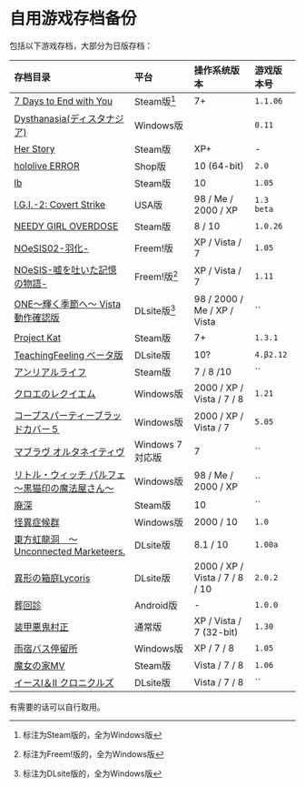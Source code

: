 # 自用游戏存档备份

包括以下游戏存档，大部分为日版存档：

| 存档目录 | 平台 | 操作系统版本 | 游戏版本号 |
| :---------------------- | :------ | :---- | :------ |
| [7 Days to End with You](7%20Days%20to%20End%20with%20You) | Steam版[^1] | 7+ | `1.1.06` |
| [Dysthanasia(ディスタナジア)](Dysthanasia) | Windows版 |  | `0.11` |
| [Her Story](HerStory) | Steam版 | XP+ | - |
| [hololive ERROR](hololive%20ERROR) | Shop版 | 10 (64-bit) | `2.0` |
| [Ib](Ib) | Steam版 | 10 | `1.05` |
| [I.G.I.-2: Covert Strike](IGI%202) | USA版 | 98 / Me / 2000 / XP | `1.3 beta` |
| [NEEDY GIRL OVERDOSE](NEEDY%20GIRL%20OVERDOSE) | Steam版 | 8 / 10 | `1.0.26` |
| [NOeSIS02-羽化-](Noesis02) | Freem!版 | XP / Vista / 7 | `1.05` |
| [NOeSIS-嘘を吐いた記憶の物語-](Noesis01) | Freem!版[^3] | XP / Vista / 7 | `1.11` |
| [ONE～輝く季節へ～ Vista動作確認版](ONE_FV) | DLsite版[^2] | 98 / 2000 / Me / XP / Vista | `` |
| [Project Kat](ProjectKat) | Steam版 | 7+ | `1.3.1` |
| [TeachingFeeling ベータ版](TeachingFeeling-4.%CE%B22) | DLsite版 | 10? | `4.β2.12` |
| [アンリアルライフ](UNREAL_LIFE) | Steam版 | 7 / 8 /10 | `` |
| [クロエのレクイエム](cloe) | Windows版 | 2000 / XP / Vista / 7 / 8 | `1.21` |
| [コープスパーティーブラッドカバー５](CorpsePartyBC_5) | Windows版 | 2000 / XP / Vista / 7 | `5.05` |
| [マブラヴ オルタネイティヴ](%E3%83%9E%E3%83%96%E3%83%A9%E3%83%B4%E3%82%AA%E3%83%AB%E3%82%BF%E3%83%8D%E3%82%A4%E3%83%86%E3%82%A3%E3%83%B4Latest) | Windows 7 対応版 | 7 | `` |
| [リトル・ウィッチ パルフェ 〜黒猫印の魔法屋さん〜](./) | Windows版 | 98 / Me / 2000 / XP | `` |
| [廃深](haishin) | Steam版 | 10 | `` |
| [怪異症候群](%E6%80%AA%E7%95%B0%E7%97%87%E5%80%99%E7%BE%A4) | Windows版 | 2000 / 10 | `1.0` |
| [東方虹龍洞　～ Unconnected Marketeers.](th18) | DLsite版 | 8.1 / 10 | `1.00a` |
| [異形の箱庭Lycoris](%E7%95%B0%E5%BD%A2%E3%81%AE%E7%AE%B1%E5%BA%AD%E3%80%80%E3%80%80Lycoris.2.0.2) | DLsite版 | 2000 / XP / Vista / 7 / 8 / 10 | `2.0.2` |
| [葬回診](com.uniteatsushi.sokaishin) | Android版 | - | `1.0.0` |
| [装甲悪鬼村正](%E8%A3%85%E7%94%B2%E6%82%AA%E9%AC%BC%E6%9D%91%E6%AD%A3) | 通常版 | XP / Vista / 7 (32-bit) | `1.30` |
| [雨宿バス停留所](abt) | Windows版 | XP / 7 / 8 | `1.05` |
| [魔女の家MV](%E9%AD%94%E5%A5%B3%E3%81%AE%E5%AE%B6MV) | Steam版 | Vista / 7 / 8 | `1.06` |
| [イースI＆II クロニクルズ](YsC) | DLsite版 | Vista / 7 / 8 | `` |

有需要的话可以自行取用。


[^1]: 标注为Steam版的，全为Windows版
[^2]: 标注为DLsite版的，全为Windows版
[^3]: 标注为Freem!版的，全为Windows版
